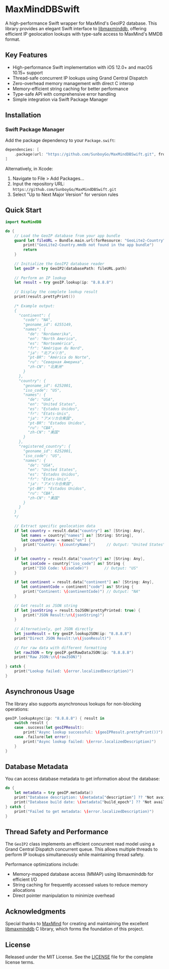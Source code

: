 # MaxMindDBSwift

A high-performance Swift wrapper for MaxMind's GeoIP2 database. This library provides an elegant Swift interface to [libmaxminddb](https://github.com/maxmind/libmaxminddb), offering efficient IP geolocation lookups with type-safe access to MaxMind's MMDB format.

## Key Features

- High-performance Swift implementation with iOS 12.0+ and macOS 10.15+ support
- Thread-safe concurrent IP lookups using Grand Central Dispatch
- Zero-overhead memory management with direct C interop
- Memory-efficient string caching for better performance
- Type-safe API with comprehensive error handling
- Simple integration via Swift Package Manager

## Installation

### Swift Package Manager

Add the package dependency to your `Package.swift`:

```swift
dependencies: [
    .package(url: "https://github.com/SunboyGo/MaxMindDBSwift.git", from: "1.1.0")
]
```

Alternatively, in Xcode:
1. Navigate to File > Add Packages...
2. Input the repository URL: `https://github.com/SunboyGo/MaxMindDBSwift.git`
3. Select "Up to Next Major Version" for version rules

## Quick Start

```swift
import MaxMindDB

do {
    // Load the GeoIP database from your app bundle
    guard let fileURL = Bundle.main.url(forResource: "GeoLite2-Country", withExtension: "mmdb") else {
        print("GeoLite2-Country.mmdb not found in the app bundle")
        return
    }
    
    // Initialize the GeoIP2 database reader
    let geoIP = try GeoIP2(databasePath: fileURL.path)
    
    // Perform an IP lookup
    let result = try geoIP.lookup(ip: "8.8.8.8")
    
    // Display the complete lookup result
    print(result.prettyPrint())
    
    /* Example output:
    {
      "continent": {
        "code": "NA",
        "geoname_id": 6255149,
        "names": {
          "de": "Nordamerika",
          "en": "North America",
          "es": "Norteamérica",
          "fr": "Amérique du Nord",
          "ja": "北アメリカ",
          "pt-BR": "América do Norte",
          "ru": "Северная Америка",
          "zh-CN": "北美洲"
        }
      },
      "country": {
        "geoname_id": 6252001,
        "iso_code": "US",
        "names": {
          "de": "USA",
          "en": "United States",
          "es": "Estados Unidos",
          "fr": "États-Unis",
          "ja": "アメリカ合衆国",
          "pt-BR": "Estados Unidos",
          "ru": "США",
          "zh-CN": "美国"
        }
      },
      "registered_country": {
        "geoname_id": 6252001,
        "iso_code": "US",
        "names": {
          "de": "USA",
          "en": "United States",
          "es": "Estados Unidos",
          "fr": "États-Unis",
          "ja": "アメリカ合衆国",
          "pt-BR": "Estados Unidos",
          "ru": "США",
          "zh-CN": "美国"
        }
      }
    }
    */
    
    // Extract specific geolocation data
    if let country = result.data["country"] as? [String: Any],
       let names = country["names"] as? [String: String],
       let countryName = names["en"] {
        print("Country: \(countryName)")     // Output: "United States"
    }
    
    if let country = result.data["country"] as? [String: Any],
       let isoCode = country["iso_code"] as? String {
        print("ISO Code: \(isoCode)")       // Output: "US"
    }
    
    if let continent = result.data["continent"] as? [String: Any],
       let continentCode = continent["code"] as? String {
        print("Continent: \(continentCode)") // Output: "NA"
    }
    
    // Get result as JSON string
    if let jsonString = result.toJSON(prettyPrinted: true) {
        print("JSON Result:\n\(jsonString)")
    }
    
    // Alternatively, get JSON directly
    let jsonResult = try geoIP.lookupJSON(ip: "8.8.8.8")
    print("Direct JSON Result:\n\(jsonResult)")
    
    // For raw data with different formatting
    let rawJSON = try geoIP.getRawDataJSON(ip: "8.8.8.8")
    print("Raw JSON:\n\(rawJSON)")
    
} catch {
    print("Lookup failed: \(error.localizedDescription)")
}
```

## Asynchronous Usage

The library also supports asynchronous lookups for non-blocking operations:

```swift
geoIP.lookupAsync(ip: "8.8.8.8") { result in
    switch result {
    case .success(let geoIPResult):
        print("Async lookup successful: \(geoIPResult.prettyPrint())")
    case .failure(let error):
        print("Async lookup failed: \(error.localizedDescription)")
    }
}
```

## Database Metadata

You can access database metadata to get information about the database:

```swift
do {
    let metadata = try geoIP.metadata()
    print("Database description: \(metadata["description"] ?? "Not available")")
    print("Database build date: \(metadata["build_epoch"] ?? "Not available")")
} catch {
    print("Failed to get metadata: \(error.localizedDescription)")
}
```

## Thread Safety and Performance

The `GeoIP2` class implements an efficient concurrent read model using a Grand Central Dispatch concurrent queue. This allows multiple threads to perform IP lookups simultaneously while maintaining thread safety. 

Performance optimizations include:
- Memory-mapped database access (MMAP) using libmaxminddb for efficient I/O
- String caching for frequently accessed values to reduce memory allocations
- Direct pointer manipulation to minimize overhead

## Acknowledgments

Special thanks to [MaxMind](https://www.maxmind.com/) for creating and maintaining the excellent [libmaxminddb](https://github.com/maxmind/libmaxminddb) C library, which forms the foundation of this project.

## License

Released under the MIT License. See the [LICENSE](LICENSE) file for the complete license terms.
